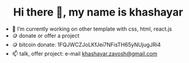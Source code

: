 <h1 align="center">Hi there 👋, my name is khashayar</h1>
 
 
 - 🌱 I’m currently working on other template with css, html, react.js
 - 🪙 donate or offer a project
 - 🪙 bitcoin donate: 1FQJWCZJoLKfJei7NFisTH65yNUjugJRi4
 - 📫 talk, offer project: e-mail [khashayar.zavosh@gmail.com](khashayar.zavosh@gmail.com)


